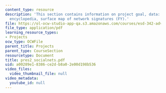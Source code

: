 ```yaml
---
content_type: resource
description: 'This section contains information on project goal, data: wikipedia online
  encyclopedia, surface map of network signatures (FY).'
file: https://ol-ocw-studio-app-qa.s3.amazonaws.com/courses/esd-342-advanced-system-architecture-spring-2006/a00289e18386ce2db8a02e00d198b536_pres2_socialnets.pdf
file_type: application/pdf
learning_resource_types:
- Projects
ocw_type: OCWFile
parent_title: Projects
parent_type: CourseSection
resourcetype: Document
title: pres2_socialnets.pdf
uid: a00289e1-8386-ce2d-b8a0-2e00d198b536
video_files:
  video_thumbnail_file: null
video_metadata:
  youtube_id: null
---
```

